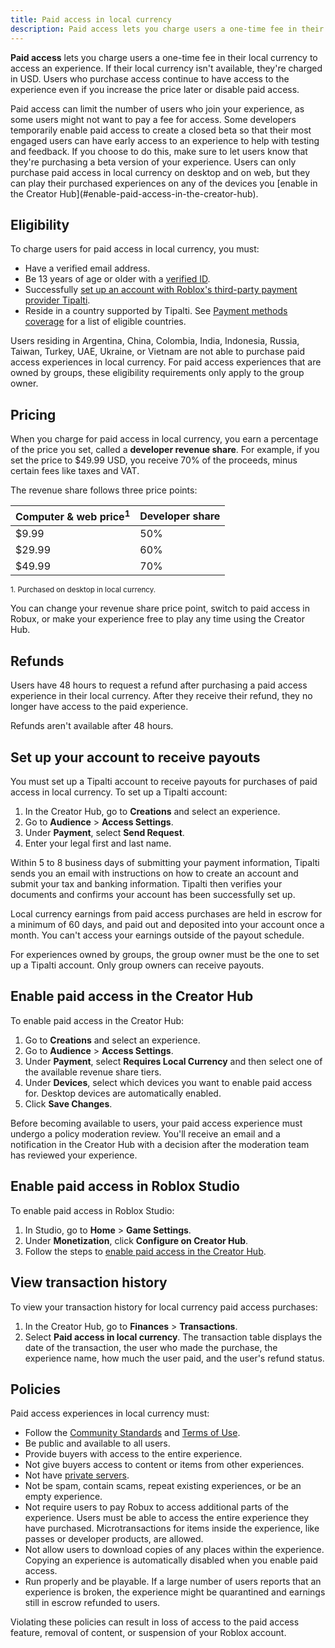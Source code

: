 ```yaml
---
title: Paid access in local currency
description: Paid access lets you charge users a one-time fee in their local currency to access your experience.
---
```


**Paid access** lets you charge users a one-time fee in their local currency to access an experience. If their local currency isn't available, they're charged in USD. Users who purchase access continue to have access to the experience even if you increase the price later or disable paid access.

<Alert severity="info">
Paid access can limit the number of users who join your experience, as some users might not want to pay a fee for access.
</Alert>

<Alert severity="info">
Some developers temporarily enable paid access to create a closed beta so that their most engaged users can have early access to an experience to help with testing and feedback. If you choose to do this, make sure to let users know that they're purchasing a beta version of your experience.
</Alert>

<Alert severity="warning">
Users can only purchase paid access in local currency on desktop and on web, but they can play their purchased experiences on any of the devices you [enable in the Creator Hub](#enable-paid-access-in-the-creator-hub).
</Alert>

## Eligibility

To charge users for paid access in local currency, you must:

- Have a verified email address.
- Be 13 years of age or older with a [verified ID](./../publishing/account-verification.md#verify-through-government-id).
- Successfully [set up an account with Roblox's third-party payment provider Tipalti](#set-up-your-account-to-receive-payouts).
- Reside in a country supported by Tipalti. See [Payment methods coverage](https://support.tipalti.com/Content/Topics/UserGuide/PaymentInformation/PaymentMethodsCoverage/IntroUSD.htm?Highlight=payment%20coverage#USD) for a list of eligible countries.

<Alert severity="warning">
Users residing in Argentina, China, Colombia, India, Indonesia, Russia, Taiwan, Turkey, UAE, Ukraine, or Vietnam are not able to purchase paid access experiences in local currency.
</Alert>

<Alert severity="info">
For paid access experiences that are owned by groups, these eligibility requirements only apply to the group owner.
</Alert>

## Pricing

When you charge for paid access in local currency, you earn a percentage of the price you set, called a **developer revenue share**. For example, if you set the price to $49.99 USD, you receive 70% of the proceeds, minus certain fees like taxes and VAT.

The revenue share follows three price points:

<table>
<thead>
  <tr>
    <th>Computer & web price<sup>1</sup></th>
    <th>Developer share</th>
  </tr>
</thead>
<tbody>
  <tr>
    <td>$9.99</td>
    <td>50%</td>
  </tr>
  <tr>
    <td>$29.99</td>
    <td>60%</td>
  </tr>
  <tr>
    <td>$49.99</td>
    <td>70%</td>
  </tr>
</tbody>
</table>
<sup>1. Purchased on desktop in local currency.</sup>
<br/>

You can change your revenue share price point, switch to paid access in Robux, or make your experience free to play any time using the Creator Hub.

## Refunds

Users have 48 hours to request a refund after purchasing a paid access experience in their local currency. After they receive their refund, they no longer have access to the paid experience.

Refunds aren't available after 48 hours.

## Set up your account to receive payouts

You must set up a Tipalti account to receive payouts for purchases of paid access in local currency. To set up a Tipalti account:

1. In the Creator Hub, go to **Creations** and select an experience.
2. Go to **Audience** > **Access Settings**.
3. Under **Payment**, select **Send Request**.
4. Enter your legal first and last name.

Within 5 to 8 business days of submitting your payment information, Tipalti sends you an email with instructions on how to create an account and submit your tax and banking information. Tipalti then verifies your documents and confirms your account has been successfully set up.

Local currency earnings from paid access purchases are held in escrow for a minimum of 60 days, and paid out and deposited into your account once a month. You can't access your earnings outside of the payout schedule.

<Alert severity="info">
For experiences owned by groups, the group owner must be the one to set up a Tipalti account. Only group owners can receive payouts.
</Alert>

## Enable paid access in the Creator Hub

To enable paid access in the Creator Hub:

1. Go to **Creations** and select an experience.
2. Go to **Audience** > **Access Settings**.
3. Under **Payment**, select **Requires Local Currency** and then select one of the available revenue share tiers.
4. Under **Devices**, select which devices you want to enable paid access for. Desktop devices are automatically enabled.
5. Click **Save Changes**.

<Alert severity="info">
Before becoming available to users, your paid access experience must undergo a policy moderation review. You'll receive an email and a notification in the Creator Hub with a decision after the moderation team has reviewed your experience.
</Alert>

## Enable paid access in Roblox Studio

To enable paid access in Roblox Studio:

1. In Studio, go to **Home** > **Game Settings**.
2. Under **Monetization**, click **Configure on Creator Hub**.
3. Follow the steps to [enable paid access in the Creator Hub](#enable-paid-access-in-the-creator-hub).

## View transaction history

To view your transaction history for local currency paid access purchases:

1. In the Creator Hub, go to **Finances** > **Transactions**.
2. Select **Paid access in local currency**. The transaction table displays the date of the transaction, the user who made the purchase, the experience name, how much the user paid, and the user's refund status.

## Policies

Paid access experiences in local currency must:

- Follow the [Community Standards](https://en.help.roblox.com/hc/en-us/articles/203313410) and [Terms of Use](https://en.help.roblox.com/hc/articles/115004647846).
- Be public and available to all users.
- Provide buyers with access to the entire experience.
- Not give buyers access to content or items from other experiences.
- Not have [private servers](../monetization/private-servers.md).
- Not be spam, contain scams, repeat existing experiences, or be an empty experience.
- Not require users to pay Robux to access additional parts of the experience. Users must be able to access the entire experience they have purchased. Microtransactions for items inside the experience, like passes or developer products, are allowed.
- Not allow users to download copies of any places within the experience. Copying an experience is automatically disabled when you enable paid access.
- Run properly and be playable. If a large number of users reports that an experience is broken, the experience might be quarantined and earnings still in escrow refunded to users.

Violating these policies can result in loss of access to the paid access feature, removal of content, or suspension of your Roblox account.
